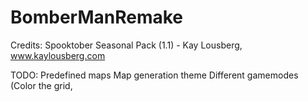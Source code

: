 # BomberManRemake

Credits:
Spooktober Seasonal Pack (1.1) - Kay Lousberg, www.kaylousberg.com 

TODO:
Predefined maps
Map generation theme
Different gamemodes (Color the grid, 
